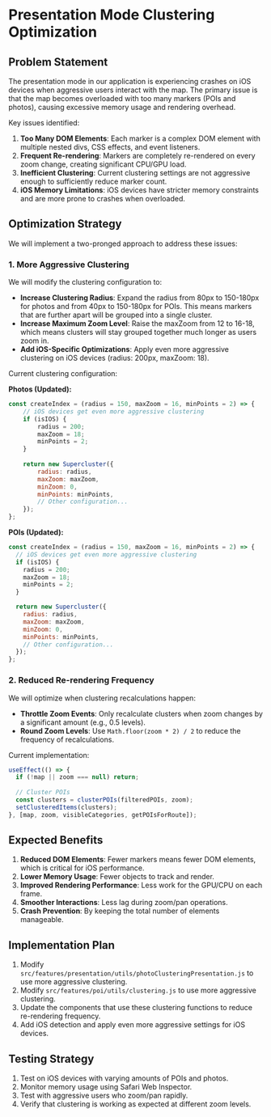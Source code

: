 # Presentation Mode Clustering Optimization

## Problem Statement

The presentation mode in our application is experiencing crashes on iOS devices when aggressive users interact with the map. The primary issue is that the map becomes overloaded with too many markers (POIs and photos), causing excessive memory usage and rendering overhead.

Key issues identified:

1. **Too Many DOM Elements**: Each marker is a complex DOM element with multiple nested divs, CSS effects, and event listeners.
2. **Frequent Re-rendering**: Markers are completely re-rendered on every zoom change, creating significant CPU/GPU load.
3. **Inefficient Clustering**: Current clustering settings are not aggressive enough to sufficiently reduce marker count.
4. **iOS Memory Limitations**: iOS devices have stricter memory constraints and are more prone to crashes when overloaded.

## Optimization Strategy

We will implement a two-pronged approach to address these issues:

### 1. More Aggressive Clustering

We will modify the clustering configuration to:

- **Increase Clustering Radius**: Expand the radius from 80px to 150-180px for photos and from 40px to 150-180px for POIs. This means markers that are further apart will be grouped into a single cluster.
- **Increase Maximum Zoom Level**: Raise the maxZoom from 12 to 16-18, which means clusters will stay grouped together much longer as users zoom in.
- **Add iOS-Specific Optimizations**: Apply even more aggressive clustering on iOS devices (radius: 200px, maxZoom: 18).

Current clustering configuration:

**Photos (Updated):**
```javascript
const createIndex = (radius = 150, maxZoom = 16, minPoints = 2) => {
    // iOS devices get even more aggressive clustering
    if (isIOS) {
        radius = 200;
        maxZoom = 18;
        minPoints = 2;
    }
    
    return new Supercluster({
        radius: radius,
        maxZoom: maxZoom,
        minZoom: 0,
        minPoints: minPoints,
        // Other configuration...
    });
};
```

**POIs (Updated):**
```javascript
const createIndex = (radius = 150, maxZoom = 16, minPoints = 2) => {
  // iOS devices get even more aggressive clustering
  if (isIOS) {
    radius = 200;
    maxZoom = 18;
    minPoints = 2;
  }

  return new Supercluster({
    radius: radius,
    maxZoom: maxZoom,
    minZoom: 0,
    minPoints: minPoints,
    // Other configuration...
  });
};
```

### 2. Reduced Re-rendering Frequency

We will optimize when clustering recalculations happen:

- **Throttle Zoom Events**: Only recalculate clusters when zoom changes by a significant amount (e.g., 0.5 levels).
- **Round Zoom Levels**: Use `Math.floor(zoom * 2) / 2` to reduce the frequency of recalculations.

Current implementation:
```javascript
useEffect(() => {
  if (!map || zoom === null) return;
  
  // Cluster POIs
  const clusters = clusterPOIs(filteredPOIs, zoom);
  setClusteredItems(clusters);
}, [map, zoom, visibleCategories, getPOIsForRoute]);
```

## Expected Benefits

1. **Reduced DOM Elements**: Fewer markers means fewer DOM elements, which is critical for iOS performance.
2. **Lower Memory Usage**: Fewer objects to track and render.
3. **Improved Rendering Performance**: Less work for the GPU/CPU on each frame.
4. **Smoother Interactions**: Less lag during zoom/pan operations.
5. **Crash Prevention**: By keeping the total number of elements manageable.

## Implementation Plan

1. Modify `src/features/presentation/utils/photoClusteringPresentation.js` to use more aggressive clustering.
2. Modify `src/features/poi/utils/clustering.js` to use more aggressive clustering.
3. Update the components that use these clustering functions to reduce re-rendering frequency.
4. Add iOS detection and apply even more aggressive settings for iOS devices.

## Testing Strategy

1. Test on iOS devices with varying amounts of POIs and photos.
2. Monitor memory usage using Safari Web Inspector.
3. Test with aggressive users who zoom/pan rapidly.
4. Verify that clustering is working as expected at different zoom levels.
